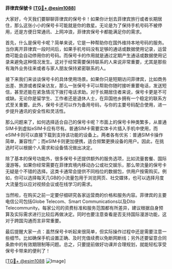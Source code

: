 **菲律宾保號卡 [[TG💪+ @esim1088](https://t.me/s/esim1088)]**

大家好，今天我们要聊聊菲律宾的保号卡！如果你计划去菲律宾旅行或者长期居住，那么这张小小的保号卡可能就是你的救星。无论是为了保持手机号码不被停用，还是方便日常通讯、上网冲浪，菲律宾保号卡都能满足你的需求。

首先，什么是保号卡呢？简单来说，它是一种帮助你在国外维持本地号码的服务。当你离开菲律宾一段时间后，如果手机号码没有足够的通话或数据使用记录，运营商可能会自动停用你的号码。而保号卡的作用就是通过定期产生通话或数据使用记录来避免这种情况发生。这对于经常需要保持联系的人来说非常重要，尤其是那些有海外业务往来或者与家人朋友保持紧密联系的人。

接下来我们来谈谈保号卡的具体使用场景。如果你只是短期访问菲律宾，比如商务出差、旅游或者探亲访友，那么一张保号卡可以帮助你随时接听重要电话，发送短信，甚至还能在紧急情况下拨打电话求助。对于长期居住者来说，保号卡更是不可或缺。无论你是留学生、工作者还是退休人士，在异国他乡拥有一个稳定的联系方式至关重要。此外，保号卡还可以作为备用号码，与你的主要号码配合使用，进一步提升通讯的安全性和灵活性。

那么问题来了，如何选择适合自己的保号卡呢？市面上的保号卡种类繁多，从普通SIM卡到虚拟eSIM卡应有尽有。普通SIM卡需要实体卡片插入手机中使用，而eSIM卡则可以直接下载到支持该功能的设备上。两者各有优劣：普通SIM卡操作简单，兼容性广；而eSIM卡则更加便携，适合频繁更换设备的用户。因此，在挑选时可以根据个人需求和设备情况做出决定。

除了基本的保号功能外，很多保号卡还提供额外的服务选项，比如流量套餐、国际漫游等。如果你经常需要在菲律宾境内移动办公或社交娱乐，那么带流量的保号卡无疑是个不错的选择。这类卡通常会提供不同档位的数据包，供用户按需购买。例如，你可以选择每天几GB的小流量包用于浏览网页、社交媒体，也可以选择月度大流量包以应对视频会议或在线学习的需求。

当然啦，在购买之前一定要仔细研究各家运营商的价格和服务内容。菲律宾的主要电信公司包括Globe Telecom、Smart Communications以及Dito Telecommunity。每家公司的资费标准和服务范围都有所差异，建议根据自身预算及实际需求进行比较后再做决定。同时也要注意查看是否支持国际漫游功能，这对于跨国沟通而言非常重要。

最后提醒大家一点：虽然保号卡听起来很简单，但实际操作过程中还是需要注意一些细节。比如确保手机设置正确、及时充值续费以免断网断线；另外还要留意合同条款中的有效期限制等问题。总之，只要提前做好功课并合理规划，就能轻松享受保号卡带来的便利了！

[[TG💪+ @esim1088](https://t.me/s/esim1088) ![Image](https://i.postimg.cc/4NQfJmqS/Snipaste-2025-05-13-00-14-12.png)]